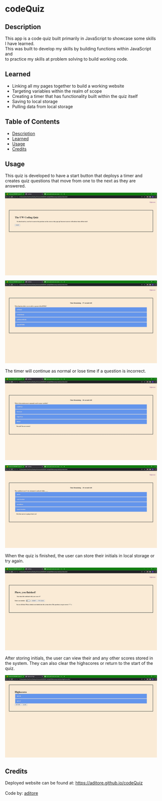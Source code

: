 # codeQuiz

## Description

This app is a code quiz built primarily in JavaScript to showcase some skills I have learned. </br>
This was built to develop my skills by building functions within JavaScript and</br>
to practice my skills at problem solving to build working code.</br>

## Learned

- Linking all my pages together to build a working website
- Targeting variables within the realm of scope
- Creating a timer that has functionality built within the quiz itself
- Saving to local storage
- Pulling data from local storage

## Table of Contents

- [Description](#description)
- [Learned](#learned)
- [Usage](#usage)
- [Credits](#credits)

## Usage

This quiz is developed to have a start button that deploys a timer and creates quiz questions that move from one to the next as they are answered.

![start_screen](./assets/images/start_screen.png)

![first_question](./assets/images/first_question.png)

The timer will continue as normal or lose time if a question is incorrect.

![correct_answer](./assets/images/correct_answer.png)

![wrong_answer](./assets/images/wrong_answer.png)

When the quiz is finished, the user can store their initials in local storage or try again.

![finish](./assets/images/finish.png)

After storing initials, the user can view their and any other scores stored in the system. They can also clear the highscores or return to the start of the quiz.

![highscores](./assets/images/highscores.png)

## Credits

Deployed website can be found at: https://aditore.github.io/codeQuiz</br>
</br>
Code by: [aditore](https://github.com/aditore)